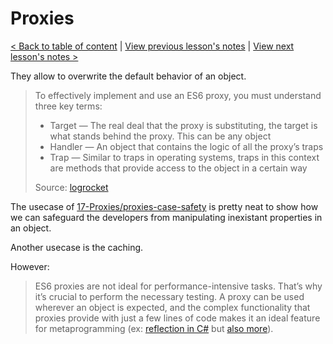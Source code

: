 # Proxies

[< Back to table of content](../README.md) |
[View previous lesson's notes](../16-Generators/Lesson.notes.md) |
[View next lesson's notes >](../18-Sets.and.WeakSets/Lesson.notes.md)

They allow to overwrite the default behavior of an object.

> To effectively implement and use an ES6 proxy, you must understand three key terms:
>
> - Target — The real deal that the proxy is substituting, the target is what stands behind the proxy. This can be any object
> - Handler — An object that contains the logic of all the proxy’s traps
> - Trap — Similar to traps in operating systems, traps in this context are methods that provide access to the object in a certain way
>
> Source: [logrocket](https://blog.logrocket.com/practical-use-cases-for-javascript-es6-proxies/)

The usecase of [17-Proxies/proxies-case-safety](17-Proxies/proxies-case-safety.html) is pretty neat to show how we can safeguard the developers from manipulating inexistant properties in an object.

Another usecase is the caching.

However:

> ES6 proxies are not ideal for performance-intensive tasks. That’s why it’s crucial to perform the necessary testing. A proxy can be used wherever an object is expected, and the complex functionality that proxies provide with just a few lines of code makes it an ideal feature for metaprogramming (ex: [reflection in C#](https://stackoverflow.com/a/514697/13446264) but [also more](https://stackoverflow.com/a/42220709/13446264)).
